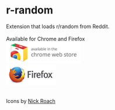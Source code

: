 # r-random
Extension that loads r/random from Reddit.  
&nbsp;  
Available for Chrome and Firefox
&nbsp;  
[![Chrome Web Store](https://raw.githubusercontent.com/loganmarchione/r-random/master/icon_chrome_web_store.png)](https://chrome.google.com/webstore/detail/rrandom/gmhndeomijimbcjiooflbeegglaahcgi/)
&nbsp;  
[![Mozilla Add-Ons](https://raw.githubusercontent.com/loganmarchione/r-random/master/icon_firefox_amo.png)](https://addons.mozilla.org/en-US/firefox/addon/r-random/)

&nbsp;  
Icons by [Nick Roach](https://www.iconfinder.com/icons/1055072/dice_die_icon)
